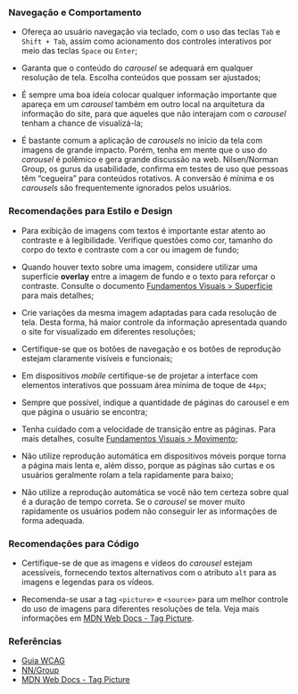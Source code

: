 ### Navegação e Comportamento

-   Ofereça ao usuário navegação via teclado, com o uso das teclas `Tab` e `Shift + Tab`, assim como acionamento dos controles interativos por meio das teclas `Space` ou `Enter`;

-   Garanta que o conteúdo do *carousel* se adequará em qualquer resolução de tela. Escolha conteúdos que possam ser ajustados;

-   É sempre uma boa ideia colocar qualquer informação importante que apareça em um *carousel* também em outro local na arquitetura da informação do site, para que aqueles que não interajam com o *carousel* tenham a chance de visualizá-la;

-   É bastante comum a aplicação de *carousels* no início da tela com imagens de grande impacto. Porém, tenha em mente que o uso do *carousel* é polêmico e gera grande discussão na web. Nilsen/Norman Group, os gurus da usabilidade, confirma em testes de uso que pessoas têm “cegueira” para conteúdos rotativos. A conversão é mínima e os *carousels* são frequentemente ignorados pelos usuários.

### Recomendações para Estilo e Design

-   Para exibição de imagens com textos é importante estar atento ao contraste e à legibilidade. Verifique questões como cor, tamanho do corpo do texto e contraste com a cor ou imagem de fundo;

-   Quando houver texto sobre uma imagem, considere utilizar uma superfície **overlay** entre a imagem de fundo e o texto para reforçar o contraste. Consulte o documento [Fundamentos Visuais > Superfície](https://www.gov.br/ds/fundamentos-visuais/superficie) para mais detalhes;

-   Crie variações da mesma imagem adaptadas para cada resolução de tela. Desta forma, há maior controle da informação apresentada quando o site for visualizado em diferentes resoluções;

-   Certifique-se que os botões de navegação e os botões de reprodução estejam claramente visíveis e funcionais;

-   Em dispositivos *mobile* certifique-se de projetar a interface com elementos interativos que possuam área mínima de toque de `44px`;

-   Sempre que possível, indique a quantidade de páginas do carousel e em que página o usuário se encontra;

-   Tenha cuidado com a velocidade de transição entre as páginas. Para mais detalhes, cosulte [Fundamentos Visuais > Movimento](https://www.gov.br/ds/fundamentos-visuais/movimento);

-   Não utilize reprodução automática em dispositivos móveis porque torna a página mais lenta e, além disso, porque as páginas são curtas e os usuários geralmente rolam a tela rapidamente para baixo;

-   Não utilize a reprodução automática se você não tem certeza sobre qual é a duração de tempo correta. Se o *carousel* se mover muito rapidamente os usuários podem não conseguir ler as informações de forma adequada.

### Recomendações para Código

-   Certifique-se de que as imagens e vídeos do *carousel* estejam acessíveis, fornecendo textos alternativos com o atributo `alt` para as imagens e legendas para os vídeos.

-   Recomenda-se usar a tag `<picture>` e `<source>` para um melhor controle do uso de imagens para diferentes resoluções de tela. Veja mais informações em [MDN Web Docs - Tag Picture](https://developer.mozilla.org/en-US/docs/Web/HTML/Element/picture).

### Referências

-   [Guia WCAG](https://guia-wcag.com/)
-   [NN/Group](https://www.nngroup.com/articles/mobile-carousels/)
-   [MDN Web Docs - Tag Picture](https://developer.mozilla.org/en-US/docs/Web/HTML/Element/picture)
